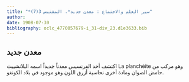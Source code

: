 ```yaml
---
title: "*سير العلم والاجتماع : معدن جديد*. المقتبس 3(7)"
author: 
date: 1908-07-30
bibliography: oclc_4770057679-i_31-div_23.d1e3633.bib
---
```




##  معدن جديد 


 اكتشف  أحد  الفرنسيس معدناً جديداً اسمه البلانشييت  La planchéite  وهو   مركب من حامض الصوان ومادة أخرى نحاسية أزرق اللون وهو موجود في بلاد الكونغو. 
